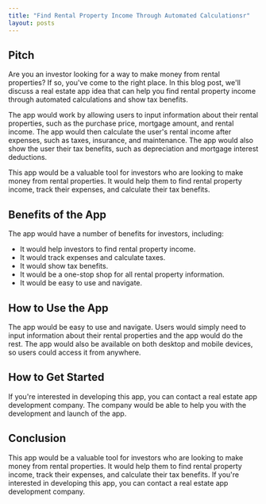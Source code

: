 ```yaml
---
title: "Find Rental Property Income Through Automated Calculationsr"
layout: posts
---
```


## Pitch 

Are you an investor looking for a way to make money from rental properties? If so, you've come to the right place. In this blog post, we'll discuss a real estate app idea that can help you find rental property income through automated calculations and show tax benefits.

The app would work by allowing users to input information about their rental properties, such as the purchase price, mortgage amount, and rental income. The app would then calculate the user's rental income after expenses, such as taxes, insurance, and maintenance. The app would also show the user their tax benefits, such as depreciation and mortgage interest deductions.

This app would be a valuable tool for investors who are looking to make money from rental properties. It would help them to find rental property income, track their expenses, and calculate their tax benefits.

## Benefits of the App

The app would have a number of benefits for investors, including:

- It would help investors to find rental property income.
- It would track expenses and calculate taxes.
- It would show tax benefits.
- It would be a one-stop shop for all rental property information.
- It would be easy to use and navigate.

## How to Use the App

The app would be easy to use and navigate. Users would simply need to input information about their rental properties and the app would do the rest. The app would also be available on both desktop and mobile devices, so users could access it from anywhere.

## How to Get Started

If you're interested in developing this app, you can contact a real estate app development company. The company would be able to help you with the development and launch of the app.

## Conclusion

This app would be a valuable tool for investors who are looking to make money from rental properties. It would help them to find rental property income, track their expenses, and calculate their tax benefits. If you're interested in developing this app, you can contact a real estate app development company.